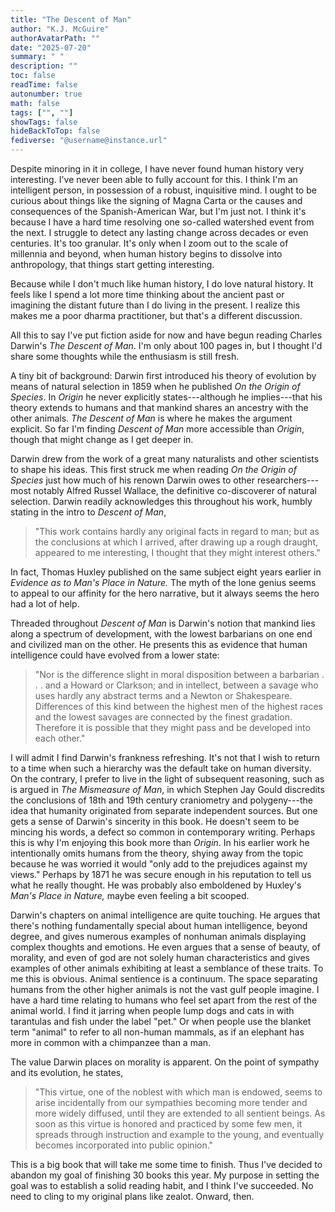 ```yaml
---
title: "The Descent of Man"
author: "K.J. McGuire"
authorAvatarPath: ""
date: "2025-07-20"
summary: " "
description: ""
toc: false
readTime: false
autonumber: true
math: false
tags: ["", ""]
showTags: false
hideBackToTop: false
fediverse: "@username@instance.url"
---
```

Despite minoring in it in college, I have never found human history very interesting. I've never been able to fully account for this. I think I'm an intelligent person, in possession of a robust, inquisitive mind. I ought to be curious about things like the signing of Magna Carta or the causes and consequences of the Spanish-American War, but I'm just not. I think it's because I have a hard time resolving one so-called watershed event from the next. I struggle to detect any lasting change across decades or even centuries. It's too granular. It's only when I zoom out to the scale of millennia and beyond, when human history begins to dissolve into anthropology, that things start getting interesting.

Because while I don't much like human history, I do love natural history. It feels like I spend a lot more time thinking about the ancient past or imagining the distant future than I do living in the present. I realize this makes me a poor dharma practitioner, but that's a different discussion.

All this to say I've put fiction aside for now and have begun reading Charles Darwin's *The Descent of Man*. I'm only about 100 pages in, but I thought I'd share some thoughts while the enthusiasm is still fresh.

A tiny bit of background: Darwin first introduced his theory of evolution by means of natural selection in 1859 when he published *On the Origin of Species*. In *Origin* he never explicitly states---although he implies---that his theory extends to humans and that mankind shares an ancestry with the other animals. *The Descent of Man* is where he makes the argument explicit. So far I'm finding *Descent of Man* more accessible than *Origin*, though that might change as I get deeper in.

<!---Darwin recognized that life evolves via trait inheritance, but he didn't know the mechanism. These were the same years Gregor Mendel was performing his famous pea plant experiments that were the major precursor to genetics, but Darwin was unaware of Mendel's work. Instead, Darwin argues for Lamarckism as a mechanism of change, the idea that an organism can pass on traits to its offspring that it acquired during its life through use and disuse. Darwin gives the example of the thickness of the skin on the soles of infants' feet long before they are born, stating "it can hardly be doubted that this is due to the inherited effects of pressure during a long series of generations"  I think I know enough about evolutionary biology to spot the major scientific , but it would be helpful to read an annotated version.--->
Darwin drew from the work of a great many naturalists and other scientists to shape his ideas. This first struck me when reading *On the Origin of Species* just how much of his renown Darwin owes to other researchers---most notably Alfred Russel Wallace, the definitive co-discoverer of natural selection. Darwin readily acknowledges this throughout his work, humbly stating in the intro to *Descent of Man*,
> "This work contains hardly any original facts in regard to man; but as the conclusions at which I arrived, after drawing up a rough draught, appeared to me interesting, I thought that they might interest others."

In fact, Thomas Huxley published on the same subject eight years earlier in *Evidence as to Man's Place in Nature.* The myth of the lone genius seems to appeal to our affinity for the hero narrative, but it always seems the hero had a lot of help.

Threaded throughout *Descent of Man* is Darwin's notion that mankind lies along a spectrum of development, with the lowest barbarians on one end and civilized man on the other. He presents this as evidence that human intelligence could have evolved from a lower state:

>"Nor is the difference slight in moral disposition between a barbarian . . . and a Howard or Clarkson; and in intellect, between a savage who uses hardly any abstract terms and a Newton or Shakespeare. Differences of this kind between the highest men of the highest races and the lowest savages are connected by the finest gradation. Therefore it is possible that they might pass and be developed into each other."

I will admit I find Darwin's frankness refreshing. It's not that I wish to return to a time when such a hierarchy was the default take on human diversity. On the contrary, I prefer to live in the light of subsequent reasoning, such as is argued in *The Mismeasure of Man*, in which Stephen Jay Gould discredits the conclusions of 18th and 19th century craniometry and polygeny---the idea that humanity originated from separate independent sources. But one gets a sense of Darwin's sincerity in this book. He doesn't seem to be mincing his words, a defect so common in contemporary writing. Perhaps this is why I'm enjoying this book more than *Origin*. In his earlier work he intentionally omits humans from the theory, shying away from the topic because he was worried it would "only add to the prejudices against my views." Perhaps by 1871 he was secure enough in his reputation to tell us what he really thought. He was probably also emboldened by Huxley's *Man's Place in Nature,* maybe even feeling a bit scooped.   

Darwin's chapters on animal intelligence are quite touching. He argues that there's nothing fundamentally special about human intelligence, beyond degree, and gives numerous examples of nonhuman animals displaying complex thoughts and emotions. He even argues that a sense of beauty, of morality, and even of god are not solely human characteristics and gives examples of other animals exhibiting at least a semblance of these traits. To me this is obvious. Animal sentience is a continuum. The space separating humans from the other higher animals is not the vast gulf people imagine. I have a hard time relating to humans who feel set apart from the rest of the animal world. I find it jarring when people lump dogs and cats in with tarantulas and fish under the label "pet." Or when people use the blanket term "animal" to refer to all non-human mammals, as if an elephant has more in common with a chimpanzee than a man.

The value Darwin places on morality is apparent. On the point of sympathy and its evolution, he states,

>"This virtue, one of the noblest with which man is endowed, seems to arise incidentally from our sympathies becoming more tender and more widely diffused, until they are extended to all sentient beings. As soon as this virtue is honored and practiced by some few men, it spreads through instruction and example to the young, and eventually becomes incorporated into public opinion."

This is a big book that will take me some time to finish. Thus I've decided to abandon my goal of finishing 30 books this year. My purpose in setting the goal was to establish a solid reading habit, and I think I've succeeded. No need to cling to my original plans like zealot. Onward, then.
